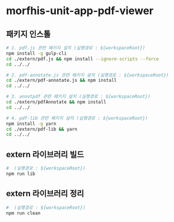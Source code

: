 # morfhis-unit-app-pdf-viewer

## 패키지 인스톨
```bash
# 1. pdf.js 관련 패키지 설치 (실행경로 : ${workspaceRoot})
npm install -g gulp-cli
cd ./extern/pdf.js && npm install --ignore-scripts --force
cd ../../

# 2. pdf-annotate.js 관련 패키지 설치 (실행경로 : ${workspaceRoot})
cd ./extern/pdf-annotate.js && npm install
cd ../../

# 3. annotpdf 관련 패키지 설치 (실행경로 : ${workspaceRoot})
cd ./extern/pdfAnnotate && npm install
cd ../../

# 4. pdf-lib 관련 패키지 설치 (실행경로 : ${workspaceRoot})
npm install -g yarn
cd ./extern/pdf-lib && yarn
cd ../../
```

## extern 라이브러리 빌드
```bash
#  (실행경로 : ${workspaceRoot})
npm run lib
```
## extern 라이브러리 정리
```bash
#  (실행경로 : ${workspaceRoot})
npm run clean
```
